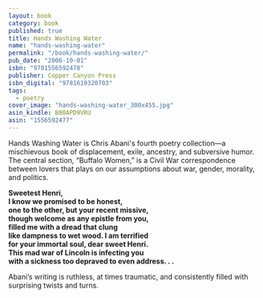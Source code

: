 ```yaml
---
layout: book
category: book
published: true
title: Hands Washing Water
name: "hands-washing-water"
permalink: "/book/hands-washing-water/"
pub_date: "2006-10-01"
isbn: "9781556592478"
publisher: Copper Canyon Press
isbn_digital: "9781619320703"
tags: 
  - poetry
cover_image: "hands-washing-water_300x455.jpg"
asin_kindle: B00APD9VRU
asin: "1556592477"
---
```


Hands Washing Water is Chris Abani's fourth poetry collection—a mischievous book of displacement, exile, ancestry, and subversive humor. The central section, “Buffalo Women,” is a Civil War correspondence between lovers that plays on our assumptions about war, gender, morality, and politics.


**Sweetest Henri,**    
**I know we promised to be honest,**  
**one to the other, but your recent missive,**  
**though welcome as any epistle from you,**  
**filled me with a dread that clung**  
**like dampness to wet wood. I am terrified**  
**for your immortal soul, dear sweet Henri.**  
**This mad war of Lincoln is infecting you**  
**with a sickness too depraved to even address. . .**  

Abani’s writing is ruthless, at times traumatic, and consistently filled with surprising twists and turns.
